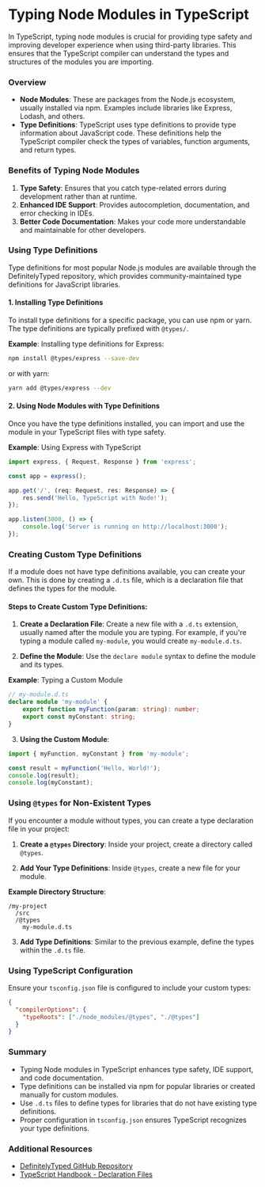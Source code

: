 # Typing Node Modules in TypeScript

In TypeScript, typing node modules is crucial for providing type safety and improving developer experience when using third-party libraries. This ensures that the TypeScript compiler can understand the types and structures of the modules you are importing.

### Overview

- **Node Modules**: These are packages from the Node.js ecosystem, usually installed via npm. Examples include libraries like Express, Lodash, and others.
- **Type Definitions**: TypeScript uses type definitions to provide type information about JavaScript code. These definitions help the TypeScript compiler check the types of variables, function arguments, and return types.

### Benefits of Typing Node Modules

1. **Type Safety**: Ensures that you catch type-related errors during development rather than at runtime.
2. **Enhanced IDE Support**: Provides autocompletion, documentation, and error checking in IDEs.
3. **Better Code Documentation**: Makes your code more understandable and maintainable for other developers.

### Using Type Definitions

Type definitions for most popular Node.js modules are available through the DefinitelyTyped repository, which provides community-maintained type definitions for JavaScript libraries.

#### 1. Installing Type Definitions

To install type definitions for a specific package, you can use npm or yarn. The type definitions are typically prefixed with `@types/`.

**Example**: Installing type definitions for Express:

```bash
npm install @types/express --save-dev
```

or with yarn:

```bash
yarn add @types/express --dev
```

#### 2. Using Node Modules with Type Definitions

Once you have the type definitions installed, you can import and use the module in your TypeScript files with type safety.

**Example**: Using Express with TypeScript

```typescript
import express, { Request, Response } from 'express';

const app = express();

app.get('/', (req: Request, res: Response) => {
    res.send('Hello, TypeScript with Node!');
});

app.listen(3000, () => {
    console.log('Server is running on http://localhost:3000');
});
```

### Creating Custom Type Definitions

If a module does not have type definitions available, you can create your own. This is done by creating a `.d.ts` file, which is a declaration file that defines the types for the module.

#### Steps to Create Custom Type Definitions:

1. **Create a Declaration File**: Create a new file with a `.d.ts` extension, usually named after the module you are typing. For example, if you're typing a module called `my-module`, you would create `my-module.d.ts`.

2. **Define the Module**: Use the `declare module` syntax to define the module and its types.

**Example**: Typing a Custom Module

```typescript
// my-module.d.ts
declare module 'my-module' {
    export function myFunction(param: string): number;
    export const myConstant: string;
}
```

3. **Using the Custom Module**:

```typescript
import { myFunction, myConstant } from 'my-module';

const result = myFunction('Hello, World!');
console.log(result);
console.log(myConstant);
```

### Using `@types` for Non-Existent Types

If you encounter a module without types, you can create a type declaration file in your project:

1. **Create a `@types` Directory**: Inside your project, create a directory called `@types`.

2. **Add Your Type Definitions**: Inside `@types`, create a new file for your module.

**Example Directory Structure**:

```
/my-project
  /src
  /@types
    my-module.d.ts
```

3. **Add Type Definitions**: Similar to the previous example, define the types within the `.d.ts` file.

### Using TypeScript Configuration

Ensure your `tsconfig.json` file is configured to include your custom types:

```json
{
  "compilerOptions": {
    "typeRoots": ["./node_modules/@types", "./@types"]
  }
}
```

### Summary

- Typing Node modules in TypeScript enhances type safety, IDE support, and code documentation.
- Type definitions can be installed via npm for popular libraries or created manually for custom modules.
- Use `.d.ts` files to define types for libraries that do not have existing type definitions.
- Proper configuration in `tsconfig.json` ensures TypeScript recognizes your type definitions.

### Additional Resources

- [DefinitelyTyped GitHub Repository](https://github.com/DefinitelyTyped/DefinitelyTyped)
- [TypeScript Handbook - Declaration Files](https://www.typescriptlang.org/docs/handbook/declaration-files/introduction.html)
